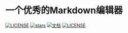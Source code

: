 # 一个优秀的Markdown编辑器

[![LICENSE](https://img.shields.io/badge/ProMakr-简记-blue.svg)](LICENSE)
[![stars](https://img.shields.io/github/stars/LC044/OneMarkdown.svg)](https://github.com/LC044/OneMarkdown/stargazers)
[![文档](https://img.shields.io/badge/文档-最新-brightgreen.svg)](./doc/readme.md)
[![LICENSE](https://img.shields.io/badge/Apache-2.0-blue.svg)](LICENSE)


<!-- 
git config --global http.https://github.com.proxy socks5://127.0.0.1:1086

git push -u origin master

git config --global --unset http.proxy

git config --golbal http.proxy <http://127.0.0.1:7890>

git commit -m 

git push -u origin master

git reset --hard

git fetch --all

git reset --hard origin/master
-->